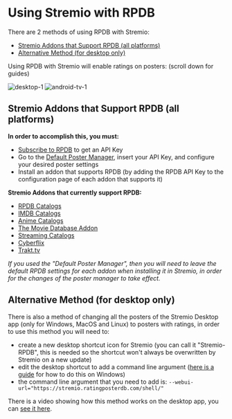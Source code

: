 # Using Stremio with RPDB

There are 2 methods of using RPDB with Stremio:
- [Stremio Addons that Support RPDB (all platforms)](#stremio-addons-that-support-rpdb-all-platforms)
- [Alternative Method (for desktop only)](#alternative-method-for-desktop-only)

Using RPDB with Stremio will enable ratings on posters: (scroll down for guides)

![desktop-1](https://github.com/jaruba/rpdb-help/assets/1777923/9294e3b0-dc23-430b-b778-64f8a70db5c8)
![android-tv-1](https://github.com/jaruba/rpdb-help/assets/1777923/0243dc8e-e012-46a7-86d0-aa5603ca750c)

## Stremio Addons that Support RPDB (all platforms)

**In order to accomplish this, you must:**
- [Subscribe to RPDB](https://patreon.com/rpdb) to get an API Key
- Go to the [Default Poster Manager](https://manager.ratingposterdb.com/), insert your API Key, and configure your desired poster settings
- Install an addon that supports RPDB (by adding the RPDB API Key to the configuration page of each addon that supports it)

**Stremio Addons that currently support RPDB:**
- [RPDB Catalogs](https://1fe84bc728af-rpdb.baby-beamup.club/configure)
- [IMDB Catalogs](https://1fe84bc728af-imdb-catalogs.baby-beamup.club/configure)
- [Anime Catalogs](https://1fe84bc728af-stremio-anime-catalogs.baby-beamup.club/configure)
- [The Movie Database Addon](https://94c8cb9f702d-tmdb-addon.baby-beamup.club/configure)
- [Streaming Catalogs](https://7a82163c306e-stremio-netflix-catalog-addon.baby-beamup.club/configure)
- [Cyberflix](https://cyberflix.elfhosted.com/)
- [Trakt.tv](https://2ecbbd610840-trakt.baby-beamup.club/configure/)

_If you used the "Default Poster Manager", then you will need to leave the default RPDB settings for each addon when installing it in Stremio, in order for the changes of the poster manager to take effect._

## Alternative Method (for desktop only)

There is also a method of changing all the posters of the Stremio Desktop app (only for Windows, MacOS and Linux) to posters with ratings, in order to use this method you will need to:
- create a new desktop shortcut icon for Stremio (you can call it "Stremio-RPDB", this is needed so the shortcut won't always be overwritten by Stremio on a new update)
- edit the desktop shortcut to add a command line argument ([here is a guide](https://www.digitalcitizen.life/shortcut-arguments-parameters-windows/) for how to do this on Windows)
- the command line argument that you need to add is: `--webui-url="https://stremio.ratingposterdb.com/shell/"`

There is a video showing how this method works on the desktop app, you can [see it here](https://www.youtube.com/watch?v=XPMflQZTcDg). 
